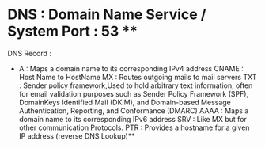 # DNS : Domain Name Service / System Port : 53 **

DNS Record : 

- A       :   Maps a domain name to its corresponding IPv4 address
CNAME   :   Host Name to HostName
MX      :   Routes outgoing mails to mail servers
TXT     :   Sender policy framework,Used to hold arbitrary text information, often for email validation purposes such as Sender Policy Framework (SPF), DomainKeys Identified Mail (DKIM), and Domain-based Message Authentication, Reporting, and Conformance (DMARC)
AAAA    :   Maps a domain name to its corresponding IPv6 address
SRV     :   Like MX but for other communication Protocols.
PTR     :   Provides a hostname for a given IP address
            (reverse DNS Lookup)**